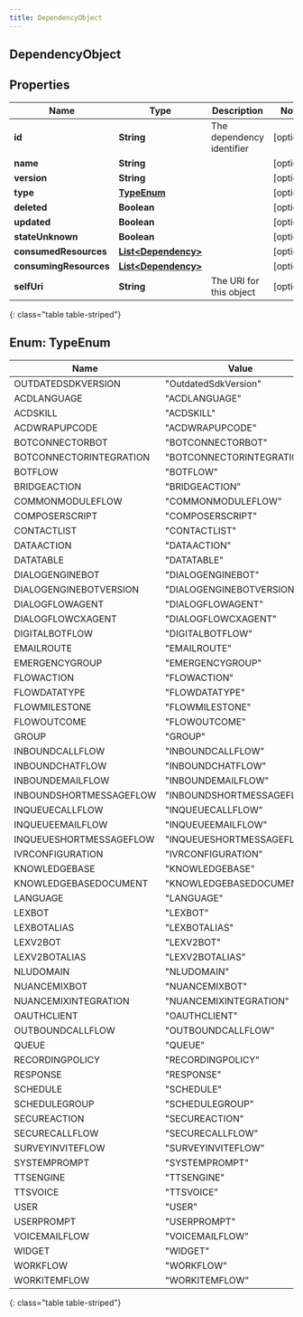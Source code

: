 ```yaml
---
title: DependencyObject
---
```


## DependencyObject

## Properties

| Name                   | Type                                                             | Description               | Notes      |
| ---------------------- | ---------------------------------------------------------------- | ------------------------- | ---------- |
| **id**                 | <!----><!---->**String**<!---->                                  | The dependency identifier | [optional] |
| **name**               | <!----><!---->**String**<!---->                                  |                           | [optional] |
| **version**            | <!----><!---->**String**<!---->                                  |                           | [optional] |
| **type**               | [**TypeEnum**](#TypeEnum)<!---->                                 |                           | [optional] |
| **deleted**            | <!----><!---->**Boolean**<!---->                                 |                           | [optional] |
| **updated**            | <!----><!---->**Boolean**<!---->                                 |                           | [optional] |
| **stateUnknown**       | <!----><!---->**Boolean**<!---->                                 |                           | [optional] |
| **consumedResources**  | <!----><!---->[**List&lt;Dependency&gt;**](Dependency.md)<!----> |                           | [optional] |
| **consumingResources** | <!----><!---->[**List&lt;Dependency&gt;**](Dependency.md)<!----> |                           | [optional] |
| **selfUri**            | <!----><!---->**String**<!---->                                  | The URI for this object   | [optional] |

{: class="table table-striped"}

<a name="TypeEnum"></a>

## Enum: TypeEnum

| Name                    | Value                               |
| ----------------------- | ----------------------------------- |
| OUTDATEDSDKVERSION      | &quot;OutdatedSdkVersion&quot;      |
| ACDLANGUAGE             | &quot;ACDLANGUAGE&quot;             |
| ACDSKILL                | &quot;ACDSKILL&quot;                |
| ACDWRAPUPCODE           | &quot;ACDWRAPUPCODE&quot;           |
| BOTCONNECTORBOT         | &quot;BOTCONNECTORBOT&quot;         |
| BOTCONNECTORINTEGRATION | &quot;BOTCONNECTORINTEGRATION&quot; |
| BOTFLOW                 | &quot;BOTFLOW&quot;                 |
| BRIDGEACTION            | &quot;BRIDGEACTION&quot;            |
| COMMONMODULEFLOW        | &quot;COMMONMODULEFLOW&quot;        |
| COMPOSERSCRIPT          | &quot;COMPOSERSCRIPT&quot;          |
| CONTACTLIST             | &quot;CONTACTLIST&quot;             |
| DATAACTION              | &quot;DATAACTION&quot;              |
| DATATABLE               | &quot;DATATABLE&quot;               |
| DIALOGENGINEBOT         | &quot;DIALOGENGINEBOT&quot;         |
| DIALOGENGINEBOTVERSION  | &quot;DIALOGENGINEBOTVERSION&quot;  |
| DIALOGFLOWAGENT         | &quot;DIALOGFLOWAGENT&quot;         |
| DIALOGFLOWCXAGENT       | &quot;DIALOGFLOWCXAGENT&quot;       |
| DIGITALBOTFLOW          | &quot;DIGITALBOTFLOW&quot;          |
| EMAILROUTE              | &quot;EMAILROUTE&quot;              |
| EMERGENCYGROUP          | &quot;EMERGENCYGROUP&quot;          |
| FLOWACTION              | &quot;FLOWACTION&quot;              |
| FLOWDATATYPE            | &quot;FLOWDATATYPE&quot;            |
| FLOWMILESTONE           | &quot;FLOWMILESTONE&quot;           |
| FLOWOUTCOME             | &quot;FLOWOUTCOME&quot;             |
| GROUP                   | &quot;GROUP&quot;                   |
| INBOUNDCALLFLOW         | &quot;INBOUNDCALLFLOW&quot;         |
| INBOUNDCHATFLOW         | &quot;INBOUNDCHATFLOW&quot;         |
| INBOUNDEMAILFLOW        | &quot;INBOUNDEMAILFLOW&quot;        |
| INBOUNDSHORTMESSAGEFLOW | &quot;INBOUNDSHORTMESSAGEFLOW&quot; |
| INQUEUECALLFLOW         | &quot;INQUEUECALLFLOW&quot;         |
| INQUEUEEMAILFLOW        | &quot;INQUEUEEMAILFLOW&quot;        |
| INQUEUESHORTMESSAGEFLOW | &quot;INQUEUESHORTMESSAGEFLOW&quot; |
| IVRCONFIGURATION        | &quot;IVRCONFIGURATION&quot;        |
| KNOWLEDGEBASE           | &quot;KNOWLEDGEBASE&quot;           |
| KNOWLEDGEBASEDOCUMENT   | &quot;KNOWLEDGEBASEDOCUMENT&quot;   |
| LANGUAGE                | &quot;LANGUAGE&quot;                |
| LEXBOT                  | &quot;LEXBOT&quot;                  |
| LEXBOTALIAS             | &quot;LEXBOTALIAS&quot;             |
| LEXV2BOT                | &quot;LEXV2BOT&quot;                |
| LEXV2BOTALIAS           | &quot;LEXV2BOTALIAS&quot;           |
| NLUDOMAIN               | &quot;NLUDOMAIN&quot;               |
| NUANCEMIXBOT            | &quot;NUANCEMIXBOT&quot;            |
| NUANCEMIXINTEGRATION    | &quot;NUANCEMIXINTEGRATION&quot;    |
| OAUTHCLIENT             | &quot;OAUTHCLIENT&quot;             |
| OUTBOUNDCALLFLOW        | &quot;OUTBOUNDCALLFLOW&quot;        |
| QUEUE                   | &quot;QUEUE&quot;                   |
| RECORDINGPOLICY         | &quot;RECORDINGPOLICY&quot;         |
| RESPONSE                | &quot;RESPONSE&quot;                |
| SCHEDULE                | &quot;SCHEDULE&quot;                |
| SCHEDULEGROUP           | &quot;SCHEDULEGROUP&quot;           |
| SECUREACTION            | &quot;SECUREACTION&quot;            |
| SECURECALLFLOW          | &quot;SECURECALLFLOW&quot;          |
| SURVEYINVITEFLOW        | &quot;SURVEYINVITEFLOW&quot;        |
| SYSTEMPROMPT            | &quot;SYSTEMPROMPT&quot;            |
| TTSENGINE               | &quot;TTSENGINE&quot;               |
| TTSVOICE                | &quot;TTSVOICE&quot;                |
| USER                    | &quot;USER&quot;                    |
| USERPROMPT              | &quot;USERPROMPT&quot;              |
| VOICEMAILFLOW           | &quot;VOICEMAILFLOW&quot;           |
| WIDGET                  | &quot;WIDGET&quot;                  |
| WORKFLOW                | &quot;WORKFLOW&quot;                |
| WORKITEMFLOW            | &quot;WORKITEMFLOW&quot;            |

{: class="table table-striped"}
